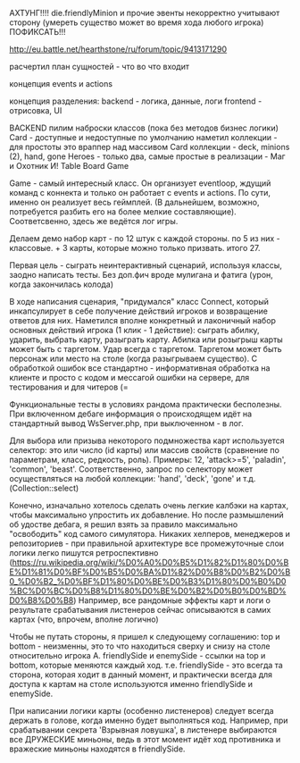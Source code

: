 
АХТУНГ!!!!
die.friendlyMinion и прочие эвенты некорректно учитывают сторону
(умереть существо может во время хода любого игрока)
ПОФИКСАТЬ!!!


http://eu.battle.net/hearthstone/ru/forum/topic/9413171290


расчертил план сущностей - что во что входит

концепция events и actions

концепция разделения:
  backend - логика, данные, логи
  frontend - отрисовка, UI

BACKEND
пилим наброски классов (пока без методов бизнес логики)
Card - доступные и недоступные по умолчанию
наметил коллекции - для простоты это враппер над массивом Card
коллекции - deck, minions (2), hand, gone
Heroes - только два, самые простые в реализации - Маг и Охотник
И! Table Board Game

Game - самый интересный класс. Он организует eventloop,
ждущий команд с коннекта и только он работает с events и actions.
По сути, именно он реализует весь геймплей. (В дальнейшем, возможно,
потребуется разбить его на более мелкие составляющие). Соответсвенно,
здесь же ведётся лог игры.

Делаем демо набор карт - по 12 штук с каждой стороны.
по 5 из них - классовые. + 3 карты, которые можно только призвать.
итого 27.

Первая цель - сыграть неинтерактивный сценарий, используя классы,
заодно написать тесты. Без доп.фич вроде мулигана и фатига
(урон, когда закончилась колода)

В ходе написания сценария, "придумался" класс Connect, который инкапсулирует
в себе получение действий игроков и возвращение ответов для них.
Наметился вполне конкретный и лаконичный набор основных действий игрока
(1 клик - 1 действие):
сыграть абилку, ударить, выбрать карту, разыграть карту. Абилка или розыгрыш карты может быть с таргетом. Удар всегда с таргетом. Таргетом может быть персонаж или место на столе (когда разыгрываем существо).
С обработкой ошибок все стандартно - информативная обработка на клиенте
и просто с кодом и мессагой ошибки на сервере, для тестирования и для читеров (=

Функциональные тесты в условиях рандома практически бесполезны.
При включенном дебаге информация о происходящем идёт на стандартный вывод WsServer.php,
при выключенном - в лог.

Для выбора или призыва некоторого подмножества карт используется селектор:
это или число (id карты) или массив свойств (сравнение по параметрам, класс, редкость, роль).
Примеры: 12, 'attack>=5', 'paladin', 'common', 'beast'. Соответственно, запрос по селектору
может осуществляться на любой коллекции: 'hand', 'deck', 'gone' и т.д.
(Collection::select)

Конечно, изначально хотелось сделать очень легкие калбэки на картах, чтобы максимально упростить их добавление.
Но после размышлений об удостве дебага, я решил взять за правило максимально "освободить" код самого симулятора.
Никаких хелперов, менеджеров и репозиториев - при правильной архитектуре все промежуточные слои
логики легко пишутся ретроспективно (https://ru.wikipedia.org/wiki/%D0%A0%D0%B5%D1%82%D1%80%D0%BE%D1%81%D0%BF%D0%B5%D0%BA%D1%82%D0%B8%D0%B2%D0%B0_%D0%B2_%D0%BF%D1%80%D0%BE%D0%B3%D1%80%D0%B0%D0%BC%D0%BC%D0%B8%D1%80%D0%BE%D0%B2%D0%B0%D0%BD%D0%B8%D0%B8)
Например, все рандомные эффекты карт и логи о результате срабатывания листенеров сейчас описываются
в самих картах (что, впрочем, вполне логично)

Чтобы не путать стороны, я пришел к следующему соглашению:
top и bottom - неизменны, это то что находиться сверху и снизу на столе относительно игрока A.
friendlySide и enemySide - ссылки на top и bottom, которые меняются каждый ход.
т.е. friendlySide - это всегда та сторона, которая ходит в данный момент, и практически
всегда для доступа к картам на столе используются именно friendlySide и enemySide.

При написании логики карты (особенно листенеров) следует всегда держать в голове,
когда именно будет выполняться код. Например, при срабатывании секрета 'Взрывная ловушка',
в листенере выбираются все ДРУЖЕСКИЕ миньоны, ведь в этот момент идёт ход противника
и вражеские миньоны находятся в friendlySide.

